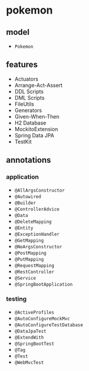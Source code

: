 # pokemon

## model

- `Pokemon`

## features

- Actuators
- Arrange-Act-Assert
- DDL Scripts
- DML Scripts
- FileUtils
- Generators
- Given-When-Then
- H2 Database
- MockitoExtension
- Spring Data JPA
- TestKit

## annotations

### application

- `@AllArgsConstructor`
- `@Autowired`
- `@Builder`
- `@ControllerAdvice`
- `@Data`
- `@DeleteMapping`
- `@Entity`
- `@ExceptionHandler`
- `@GetMapping`
- `@NoArgsConstructor`
- `@PostMapping`
- `@PutMapping`
- `@RequestMapping`
- `@RestController`
- `@Service`
- `@SpringBootApplication`

### testing

- `@ActiveProfiles`
- `@AutoConfigureMockMvc`
- `@AutoConfigureTestDatabase`
- `@DataJpaTest`
- `@ExtendWith`
- `@SpringBootTest`
- `@Tag`
- `@Test`
- `@WebMvcTest`